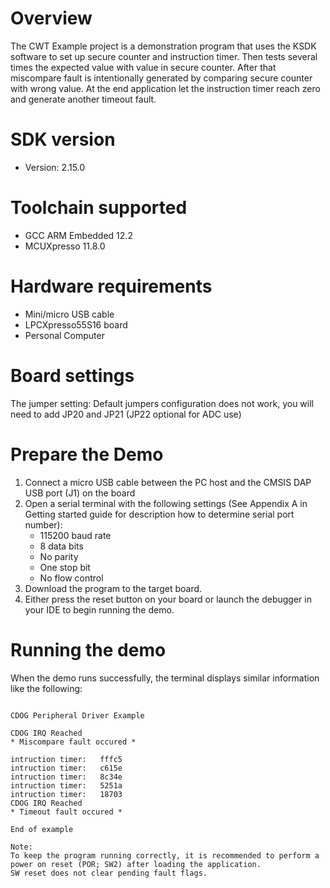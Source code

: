 Overview
========
The CWT Example project is a demonstration program that uses the KSDK software to set up secure counter and instruction timer.
Then tests several times the expected value with value in secure counter. After that miscompare fault is intentionally generated
by comparing secure counter with wrong value. At the end application let the instruction timer reach zero and generate another timeout fault.


SDK version
===========
- Version: 2.15.0

Toolchain supported
===================
- GCC ARM Embedded  12.2
- MCUXpresso  11.8.0

Hardware requirements
=====================
- Mini/micro USB cable
- LPCXpresso55S16 board
- Personal Computer

Board settings
==============
The jumper setting:
    Default jumpers configuration does not work,  you will need to add JP20 and JP21 (JP22 optional for ADC use)

Prepare the Demo
================
1.  Connect a micro USB cable between the PC host and the CMSIS DAP USB port (J1) on the board
2.  Open a serial terminal with the following settings (See Appendix A in Getting started guide for description how to determine serial port number):
    - 115200 baud rate
    - 8 data bits
    - No parity
    - One stop bit
    - No flow control
3.  Download the program to the target board.
4.  Either press the reset button on your board or launch the debugger in your IDE to begin running the demo.

Running the demo
================
When the demo runs successfully, the terminal displays similar information like the following:
~~~~~~~~~~~~~~~~~~

CDOG Peripheral Driver Example

CDOG IRQ Reached
* Miscompare fault occured *

intruction timer:   fffc5
intruction timer:   c615e
intruction timer:   8c34e
intruction timer:   5251a
intruction timer:   18703
CDOG IRQ Reached
* Timeout fault occured *

End of example

Note:
To keep the program running correctly, it is recommended to perform a power on reset (POR; SW2) after loading the application.
SW reset does not clear pending fault flags.
